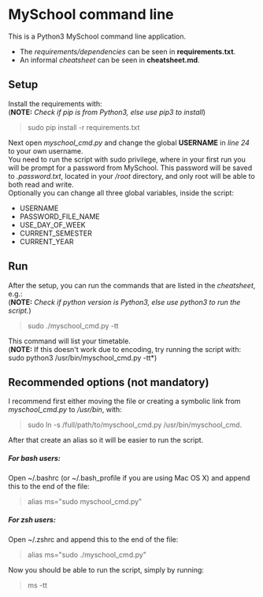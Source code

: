 # MySchool command line
This is a Python3 MySchool command line application.<br />
* The *requirements/dependencies* can be seen in **requirements.txt**.<br />
* An informal *cheatsheet* can be seen in **cheatsheet.md**.<br />

## Setup
Install the requirements with:<br />
(**NOTE:** *Check if pip is from Python3, else use pip3 to install*)

> sudo pip install -r requirements.txt

Next open *myschool_cmd.py* and change the global **USERNAME** in *line 24* to your own username.<br />
You need to run the script with sudo privilege, where in your first run you will be prompt for a password from MySchool. This password will be saved to *.password.txt*, located in your */root* directory, and only root will be able to both read and write. <br/>
Optionally you can change all three global variables, inside the script:
* USERNAME
* PASSWORD_FILE_NAME
* USE_DAY_OF_WEEK
* CURRENT_SEMESTER
* CURRENT_YEAR

## Run
After the setup, you can run the commands that are listed in the *cheatsheet*, e.g.:<br />
(**NOTE:** *Check if python version is Python3, else use python3 to run the script.*) 

> sudo ./myschool_cmd.py -tt

This command will list your timetable.<br />
(**NOTE:** If this doesn't work due to encoding, try running the script with: <br />sudo python3 /usr/bin/myschool_cmd.py -tt*)

## Recommended options (not mandatory)
I recommend first either moving the file or creating a symbolic link from *myschool_cmd.py* to */usr/bin*, with:

> sudo ln -s /full/path/to/myschool_cmd.py /usr/bin/myschool_cmd.

After that create an alias so it will be easier to run the script.
##### For bash users:
Open ~/.bashrc (or ~/.bash_profile if you are using Mac OS X) and append this to the end of the file:

> alias ms="sudo myschool_cmd.py"

##### For zsh users:
Open ~/.zshrc and append this to the end of the file:

> alias ms="sudo ./myschool_cmd.py"

Now you should be able to run the script, simply by running:

> ms -tt
